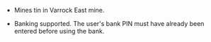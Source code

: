 - Mines tin in Varrock East mine.

- Banking supported. The user's bank PIN must have already been entered
    before using the bank.
